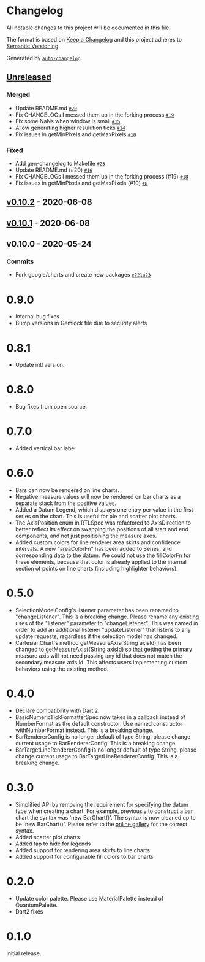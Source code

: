 # Changelog

All notable changes to this project will be documented in this file.

The format is based on [Keep a Changelog](https://keepachangelog.com/en/1.0.0/)
and this project adheres to [Semantic Versioning](https://semver.org/spec/v2.0.0.html).

Generated by [`auto-changelog`](https://github.com/CookPete/auto-changelog).

## [Unreleased](https://github.com/exafree/charts_cf/compare/v0.10.2...HEAD)

### Merged

- Update README.md [`#20`](https://github.com/exafree/charts_cf/pull/20)
- Fix CHANGELOGs I messed them up in the forking process [`#19`](https://github.com/exafree/charts_cf/pull/19)
- Fix some NaNs when window is small [`#15`](https://github.com/exafree/charts_cf/pull/15)
- Allow generating higher resulution ticks [`#14`](https://github.com/exafree/charts_cf/pull/14)
- Fix issues in getMinPixels and getMaxPixels [`#10`](https://github.com/exafree/charts_cf/pull/10)

### Fixed

- Add gen-changelog to Makefile [`#23`](https://github.com/exafree/charts_cf/issues/23)
- Update README.md (#20) [`#16`](https://github.com/exafree/charts_cf/issues/16)
- Fix CHANGELOGs I messed them up in the forking process (#19) [`#18`](https://github.com/exafree/charts_cf/issues/18)
- Fix issues in getMinPixels and getMaxPixels (#10) [`#8`](https://github.com/exafree/charts_cf/issues/8)

## [v0.10.2](https://github.com/exafree/charts_cf/compare/v0.10.1...v0.10.2) - 2020-06-08

## [v0.10.1](https://github.com/exafree/charts_cf/compare/v0.10.0...v0.10.1) - 2020-06-08

## v0.10.0 - 2020-05-24

### Commits

- Fork google/charts and create new packages [`e221a23`](https://github.com/exafree/charts_cf/commit/e221a234916508431db96aeea16114b9a5866ba2)

# 0.9.0
* Internal bug fixes
* Bump versions in Gemlock file due to security alerts

# 0.8.1
* Update intl version.

# 0.8.0
* Bug fixes from open source.

# 0.7.0
* Added vertical bar label

# 0.6.0
* Bars can now be rendered on line charts.
* Negative measure values will now be rendered on bar charts as a separate stack from the positive
values.
* Added a Datum Legend, which displays one entry per value in the first series on the chart. This is
 useful for pie and scatter plot charts.
* The AxisPosition enum in RTLSpec was refactored to AxisDirection to better reflect its effect on
swapping the positions of all start and end components, and not just positioning the measure axes.
* Added custom colors for line renderer area skirts and confidence intervals. A new "areaColorFn"
has been added to Series, and corresponding data to the datum. We could not use the fillColorFn for
these elements, because that color is already applied to the internal section of points on line
charts (including highlighter behaviors).

# 0.5.0
* SelectionModelConfig's listener parameter has been renamed to "changeListener". This is a breaking
change. Please rename any existing uses of the "listener" parameter to "changeListener". This was
named in order to add an additional listener "updateListener" that listens to any update requests,
regardless if the selection model has changed.
* CartesianChart's method getMeasureAxis(String axisId) has been changed to
getMeasureAxis({String axisId) so that getting the primary measure axis will not need passing any id
that does not match the secondary measure axis id. This affects users implementing custom behaviors
using the existing method.

# 0.4.0
* Declare compatibility with Dart 2.
* BasicNumericTickFormatterSpec now takes in a callback instead of NumberFormat as the default constructor. Use named constructor withNumberFormat instead. This is a breaking change.
* BarRendererConfig is no longer default of type String, please change current usage to BarRendererConfig<String>. This is a breaking change.
* BarTargetLineRendererConfig is no longer default of type String, please change current usage to BarTargetLineRendererConfig<String>. This is a breaking change.


# 0.3.0
* Simplified API by removing the requirement for specifying the datum type when creating a chart.
For example, previously to construct a bar chart the syntax was 'new BarChart<MyDatumType>()'.
The syntax is now cleaned up to be 'new BarChart()'. Please refer to the
[online gallery](https://google.github.io/charts/flutter/gallery.html) for the correct syntax.
* Added scatter plot charts
* Added tap to hide for legends
* Added support for rendering area skirts to line charts
* Added support for configurable fill colors to bar charts

# 0.2.0

* Update color palette. Please use MaterialPalette instead of QuantumPalette.
* Dart2 fixes

# 0.1.0

Initial release.
